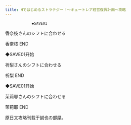 ```yaml
---
title: Hではじめるストラテジー！～キュートレア経営復興計画～攻略
---
```


                ◆SAVE01

香奈枝さんのシフトに合わせる



香奈枝 END



◆SAVE01开始

祈梨さんのシフトに合わせる



祈梨 END



◆SAVE01开始

茉莉耶さんのシフトに合わせる



茉莉耶 END



原日文攻略刊载于誠也の部屋。


              
